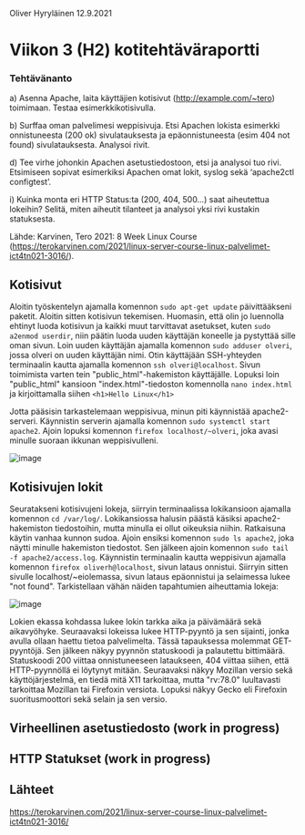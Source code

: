 Oliver Hyryläinen
12.9.2021
# Viikon 3 (H2) kotitehtäväraportti

### Tehtävänanto
a) Asenna Apache, laita käyttäjien kotisivut (http://example.com/~tero) toimimaan. Testaa esimerkkikotisivulla.

b) Surffaa oman palvelimesi weppisivuja. Etsi Apachen lokista esimerkki onnistuneesta (200 ok) sivulatauksesta ja epäonnistuneesta (esim 404 not found) sivulatauksesta. Analysoi rivit.

d) Tee virhe johonkin Apachen asetustiedostoon, etsi ja analysoi tuo rivi. Etsimiseen sopivat esimerkiksi Apachen omat lokit, syslog sekä ‘apache2ctl configtest’.

i) Kuinka monta eri HTTP Status:ta (200, 404, 500…) saat aiheutettua lokeihin? Selitä, miten aiheutit tilanteet ja analysoi yksi rivi kustakin statuksesta.

Lähde: Karvinen, Tero 2021: 8 Week Linux Course (https://terokarvinen.com/2021/linux-server-course-linux-palvelimet-ict4tn021-3016/).


## Kotisivut

Aloitin työskentelyn ajamalla komennon `sudo apt-get update` päivittääkseni paketit. Aloitin sitten kotisivun tekemisen. Huomasin, että olin jo luennolla ehtinyt luoda kotisivun ja kaikki muut tarvittavat asetukset, kuten `sudo a2enmod userdir`, niin päätin luoda uuden käyttäjän koneelle ja pystyttää sille oman sivun. Loin uuden käyttäjän ajamalla komennon `sudo adduser olveri`, jossa olveri on uuden käyttäjän nimi. Otin käyttäjään SSH-yhteyden terminaalin kautta ajamalla komennon `ssh olveri@localhost`. Sivun toimimista varten tein "public_html"-hakemiston käyttäjälle. Lopuksi loin "public_html" kansioon "index.html"-tiedoston komennolla `nano index.html` ja kirjoittamalla siihen `<h1>Hello Linux</h1>`

Jotta pääsisin tarkastelemaan weppisivua, minun piti käynnistää apache2-serveri. Käynnistin serverin ajamalla komennon `sudo systemctl start apache2`. Ajoin lopuksi komennon `firefox localhost/~olveri`, joka avasi minulle suoraan ikkunan weppisivulleni.

![image](https://user-images.githubusercontent.com/47157255/133017975-e5d28eaf-fea6-4ff6-951b-6ab28200b974.png)



## Kotisivujen lokit

Seuratakseni kotisivujeni lokeja, siirryin terminaalissa lokikansioon ajamalla komennon `cd /var/log/`. Lokikansiossa halusin päästä käsiksi apache2-hakemiston tiedostoihin, mutta minulla ei ollut oikeuksia niihin. Ratkaisuna käytin vanhaa kunnon sudoa. Ajoin ensiksi komennon `sudo ls apache2`, joka näytti minulle hakemiston tiedostot. Sen jälkeen ajoin komennon `sudo tail -f apache2/access.log`. Käynnistin terminaalin kautta weppisivun ajamalla komennon `firefox oliverh@localhost`, sivun lataus onnistui. Siirryin sitten sivulle localhost/~eiolemassa, sivun lataus epäonnistui ja selaimessa lukee "not found". Tarkistellaan vähän näiden tapahtumien aiheuttamia lokeja:

![image](https://user-images.githubusercontent.com/47157255/133020788-18f18d50-44f9-4de4-a235-5f3acc55a077.png)

Lokien ekassa kohdassa lukee lokin tarkka aika ja päivämäärä sekä aikavyöhyke. Seuraavaksi lokeissa lukee HTTP-pyyntö ja sen sijainti, jonka avulla ollaan haettu tietoa palvelimelta. Tässä tapauksessa molemmat GET-pyyntöjä. Sen jälkeen näkyy pyynnön statuskoodi ja palautettu bittimäärä. Statuskoodi 200 viittaa onnistuneeseen lataukseen, 404 viittaa siihen, että HTTP-pyynnöllä ei löytynyt mitään. Seuraavaksi näkyy Mozillan versio sekä käyttöjärjestelmä, en tiedä mitä X11 tarkoittaa, mutta "rv:78.0" luultavasti tarkoittaa Mozillan tai Firefoxin versiota. Lopuksi näkyy Gecko eli Firefoxin suoritusmoottori sekä selain ja sen versio.


## Virheellinen asetustiedosto (work in progress)



## HTTP Statukset (work in progress)


## Lähteet

https://terokarvinen.com/2021/linux-server-course-linux-palvelimet-ict4tn021-3016/



